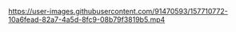 

https://user-images.githubusercontent.com/91470593/157710772-10a6fead-82a7-4a5d-8fc9-08b79f3819b5.mp4

